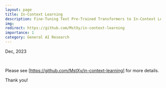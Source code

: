 ```yaml
---
layout: page
title: In-Context Learning
description: Fine-Tuning Text Pre-Trained Transformers to In-Context Learn Simple Function Classes.
img: 
redirect: https://github.com/MstXy/in-context-learning
importance: 1
category: General AI Research
---
```


Dec, 2023

<br>

Please see [https://github.com/MstXy/in-context-learning] for more details.

Thank you!


